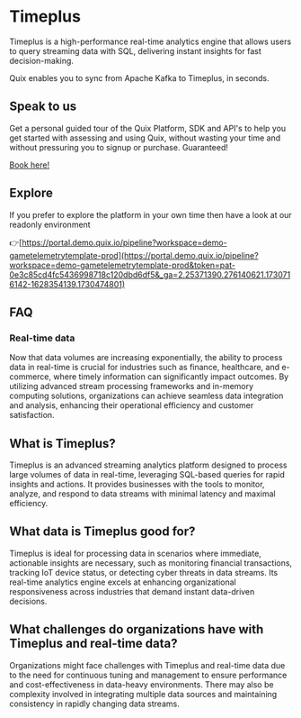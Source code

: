 <!-- START MARKDOWN -->
<!--[tech-name]-->
# Timeplus

<!--[ai-blurb-about-tech]-->
Timeplus is a high-performance real-time analytics engine that allows users to query streaming data with SQL, delivering instant insights for fast decision-making.

Quix enables you to sync from Apache Kafka <span id="to_or_from">to</span> <span id="techname">Timeplus</span>, in seconds.

## Speak to us

Get a personal guided tour of the Quix Platform, SDK and API's to help you get started with assessing and using Quix, without wasting your time and without pressuring you to signup or purchase. Guaranteed!

[Book here!](https://share.hsforms.com/1iW0TmZzKQMChk0lxd_tGiw4yjw2?__hstc=175542013.19c333c2ae8002be5fbc6a17a447e442.1730474801833.1730474801833.1730716142494.2&__hssc=175542013.2.1730716142494&__hsfp=3927774151)

## Explore

If you prefer to explore the platform in your own time then have a look at our readonly environment

👉[https://portal.demo.quix.io/pipeline?workspace=demo-gametelemetrytemplate-prod](https://portal.demo.quix.io/pipeline?workspace=demo-gametelemetrytemplate-prod&token=pat-0e3c85cd4fc5436998718c120dbd6df5&_ga=2.25371390.276140621.1730716142-1628354139.1730474801)

## FAQ

### Real-time data

Now that data volumes are increasing exponentially, the ability to process data in real-time is crucial for industries such as finance, healthcare, and e-commerce, where timely information can significantly impact outcomes. By utilizing advanced stream processing frameworks and in-memory computing solutions, organizations can achieve seamless data integration and analysis, enhancing their operational efficiency and customer satisfaction.

## What is <span id="techname">Timeplus</span>?

<!--[tech-seo-text]-->
Timeplus is an advanced streaming analytics platform designed to process large volumes of data in real-time, leveraging SQL-based queries for rapid insights and actions. It provides businesses with the tools to monitor, analyze, and respond to data streams with minimal latency and maximal efficiency.

## What data is <span id="techname">Timeplus</span> good for?

<!--[tech-data-seo-text]-->
Timeplus is ideal for processing data in scenarios where immediate, actionable insights are necessary, such as monitoring financial transactions, tracking IoT device status, or detecting cyber threats in data streams. Its real-time analytics engine excels at enhancing organizational responsiveness across industries that demand instant data-driven decisions.

## What challenges do organizations have with <span id="techname">Timeplus</span> and real-time data?

<!--[tech-challenges-seo-text]-->
Organizations might face challenges with Timeplus and real-time data due to the need for continuous tuning and management to ensure performance and cost-effectiveness in data-heavy environments. There may also be complexity involved in integrating multiple data sources and maintaining consistency in rapidly changing data streams.
<!-- END MARKDOWN -->